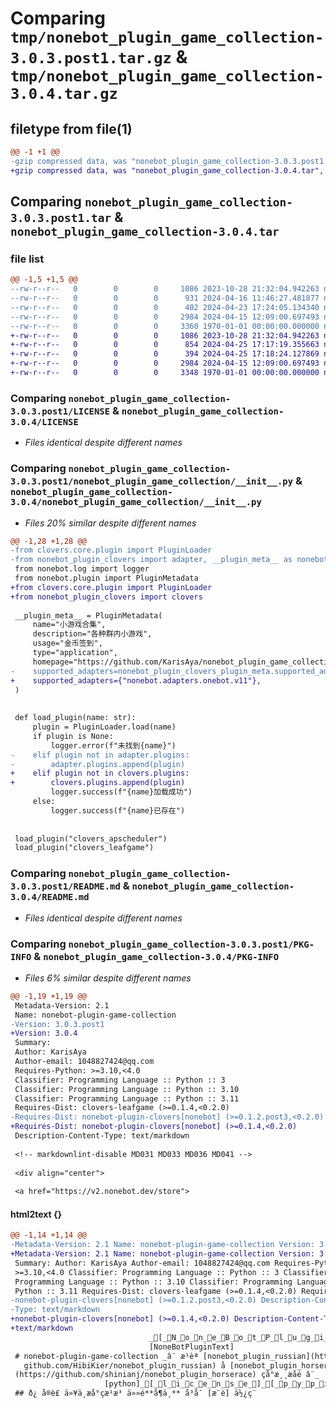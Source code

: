 # Comparing `tmp/nonebot_plugin_game_collection-3.0.3.post1.tar.gz` & `tmp/nonebot_plugin_game_collection-3.0.4.tar.gz`

## filetype from file(1)

```diff
@@ -1 +1 @@
-gzip compressed data, was "nonebot_plugin_game_collection-3.0.3.post1.tar", max compression
+gzip compressed data, was "nonebot_plugin_game_collection-3.0.4.tar", max compression
```

## Comparing `nonebot_plugin_game_collection-3.0.3.post1.tar` & `nonebot_plugin_game_collection-3.0.4.tar`

### file list

```diff
@@ -1,5 +1,5 @@
--rw-r--r--   0        0        0     1086 2023-10-28 21:32:04.942263 nonebot_plugin_game_collection-3.0.3.post1/LICENSE
--rw-r--r--   0        0        0      931 2024-04-16 11:46:27.481877 nonebot_plugin_game_collection-3.0.3.post1/nonebot_plugin_game_collection/__init__.py
--rw-r--r--   0        0        0      402 2024-04-23 17:24:05.134340 nonebot_plugin_game_collection-3.0.3.post1/pyproject.toml
--rw-r--r--   0        0        0     2984 2024-04-15 12:09:00.697493 nonebot_plugin_game_collection-3.0.3.post1/README.md
--rw-r--r--   0        0        0     3360 1970-01-01 00:00:00.000000 nonebot_plugin_game_collection-3.0.3.post1/PKG-INFO
+-rw-r--r--   0        0        0     1086 2023-10-28 21:32:04.942263 nonebot_plugin_game_collection-3.0.4/LICENSE
+-rw-r--r--   0        0        0      854 2024-04-25 17:17:19.355663 nonebot_plugin_game_collection-3.0.4/nonebot_plugin_game_collection/__init__.py
+-rw-r--r--   0        0        0      394 2024-04-25 17:18:24.127869 nonebot_plugin_game_collection-3.0.4/pyproject.toml
+-rw-r--r--   0        0        0     2984 2024-04-15 12:09:00.697493 nonebot_plugin_game_collection-3.0.4/README.md
+-rw-r--r--   0        0        0     3348 1970-01-01 00:00:00.000000 nonebot_plugin_game_collection-3.0.4/PKG-INFO
```

### Comparing `nonebot_plugin_game_collection-3.0.3.post1/LICENSE` & `nonebot_plugin_game_collection-3.0.4/LICENSE`

 * *Files identical despite different names*

### Comparing `nonebot_plugin_game_collection-3.0.3.post1/nonebot_plugin_game_collection/__init__.py` & `nonebot_plugin_game_collection-3.0.4/nonebot_plugin_game_collection/__init__.py`

 * *Files 20% similar despite different names*

```diff
@@ -1,28 +1,28 @@
-from clovers.core.plugin import PluginLoader
-from nonebot_plugin_clovers import adapter, __plugin_meta__ as nonebot_plugin_clovers_plugin_meta
 from nonebot.log import logger
 from nonebot.plugin import PluginMetadata
+from clovers.core.plugin import PluginLoader
+from nonebot_plugin_clovers import clovers
 
 __plugin_meta__ = PluginMetadata(
     name="小游戏合集",
     description="各种群内小游戏",
     usage="金币签到",
     type="application",
     homepage="https://github.com/KarisAya/nonebot_plugin_game_collection",
-    supported_adapters=nonebot_plugin_clovers_plugin_meta.supported_adapters,
+    supported_adapters={"nonebot.adapters.onebot.v11"},
 )
 
 
 def load_plugin(name: str):
     plugin = PluginLoader.load(name)
     if plugin is None:
         logger.error(f"未找到{name}")
-    elif plugin not in adapter.plugins:
-        adapter.plugins.append(plugin)
+    elif plugin not in clovers.plugins:
+        clovers.plugins.append(plugin)
         logger.success(f"{name}加载成功")
     else:
         logger.success(f"{name}已存在")
 
 
 load_plugin("clovers_apscheduler")
 load_plugin("clovers_leafgame")
```

### Comparing `nonebot_plugin_game_collection-3.0.3.post1/README.md` & `nonebot_plugin_game_collection-3.0.4/README.md`

 * *Files identical despite different names*

### Comparing `nonebot_plugin_game_collection-3.0.3.post1/PKG-INFO` & `nonebot_plugin_game_collection-3.0.4/PKG-INFO`

 * *Files 6% similar despite different names*

```diff
@@ -1,19 +1,19 @@
 Metadata-Version: 2.1
 Name: nonebot-plugin-game-collection
-Version: 3.0.3.post1
+Version: 3.0.4
 Summary: 
 Author: KarisAya
 Author-email: 1048827424@qq.com
 Requires-Python: >=3.10,<4.0
 Classifier: Programming Language :: Python :: 3
 Classifier: Programming Language :: Python :: 3.10
 Classifier: Programming Language :: Python :: 3.11
 Requires-Dist: clovers-leafgame (>=0.1.4,<0.2.0)
-Requires-Dist: nonebot-plugin-clovers[nonebot] (>=0.1.2.post3,<0.2.0)
+Requires-Dist: nonebot-plugin-clovers[nonebot] (>=0.1.4,<0.2.0)
 Description-Content-Type: text/markdown
 
 <!-- markdownlint-disable MD031 MD033 MD036 MD041 -->
 
 <div align="center">
 
 <a href="https://v2.nonebot.dev/store">
```

#### html2text {}

```diff
@@ -1,14 +1,14 @@
-Metadata-Version: 2.1 Name: nonebot-plugin-game-collection Version: 3.0.3.post1
+Metadata-Version: 2.1 Name: nonebot-plugin-game-collection Version: 3.0.4
 Summary: Author: KarisAya Author-email: 1048827424@qq.com Requires-Python:
 >=3.10,<4.0 Classifier: Programming Language :: Python :: 3 Classifier:
 Programming Language :: Python :: 3.10 Classifier: Programming Language ::
 Python :: 3.11 Requires-Dist: clovers-leafgame (>=0.1.4,<0.2.0) Requires-Dist:
-nonebot-plugin-clovers[nonebot] (>=0.1.2.post3,<0.2.0) Description-Content-
-Type: text/markdown
+nonebot-plugin-clovers[nonebot] (>=0.1.4,<0.2.0) Description-Content-Type:
+text/markdown
                               _[_N_o_n_e_B_o_t_P_l_u_g_i_n_L_o_g_o_]
                               [NoneBotPluginText]
 # nonebot-plugin-game-collection _â¨ æ¹èª [nonebot_plugin_russian](https://
   github.com/HibiKier/nonebot_plugin_russian) å [nonebot_plugin_horserace]
 (https://github.com/shinianj/nonebot_plugin_horserace) çå°æ¸¸æåé â¨_
                     [python]_[_l_i_c_e_n_s_e_]_[_p_y_p_i_]_[_p_y_p_i_ _d_o_w_n_l_o_a_d_]
 ## ð¿ å®è£ ä»¥ä¸æå°çæ¹æ³ ä»»é**å¶ä¸** å³å¯ [æ¨è] ä½¿ç¨
```

